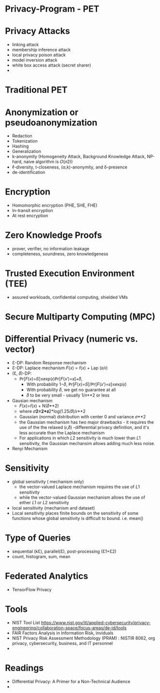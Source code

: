 # Privacy-Program - PET
# Privacy Attacks
  - linking attack
  - membership inference attack
  - local privacy poison attack 
  - model inversion attack 
  - white box access attack (secret sharer)
  - 
# Traditional PET 
# Anonymization or pseudoanonymization 
  - Redaction
  - Tokenization
  - Hashing
  - Generalization
  - k-anonymity (Homogeneity Attack, Background Knowledge Attack, NP-hard, naive algorithm is 𝑂(𝑛2))
  - ℓ-diversity, t-closeness, (α,k)-anonymity, and δ-presence
  - de-identification 
   
# Encryption 
  - Homomorphic encryption (PHE, SHE, FHE)
  - In-transit encryption
  - At rest encryption
  
# Zero Knowledge Proofs
  - prover, verifier, no information leakage
  - completeness, soundness, zero knowledgeness
  
# Trusted Execution  Environment (TEE) 
  - assured workloads, confidential computing, shielded VMs 
  
# Secure Multiparty Computing (MPC)

# Differential Privacy (numeric vs. vector)
  - Ɛ-DP:  Random Response mechanism 
  - Ɛ-DP:  Laplace mechanism 𝐹(𝑥) = 𝑓(𝑥) + Lap (𝑠/𝜖)
  - (Ɛ, 𝛿)-DP: 
    - 𝖯𝗋[𝐹(𝑥)=𝑆]≤𝑒xp(𝜖)𝖯𝗋[𝐹(𝑥′)=𝑠]+𝛿, 
      - With probability 1−𝛿, 𝖯𝗋[𝐹(𝑥)=𝑆]/𝖯𝗋[𝐹(𝑥′)=𝑠]≤𝑒xp(𝜖)
      - With probability 𝛿, we get no guarantee at all
      - 𝛿  to be very small - usually  1/𝑛**2  or less
  - Gausian mechanism  
     - 𝐹(𝑥)=𝑓(𝑥) + N(𝛿**2)
     - where 𝜎**2=2*𝑠**2*log(1.25/𝛿)/𝜖**2
     - Gaussian (normal) distribution with center 0 and variance  𝜎**2
     - the Gaussian mechanism has two major drawbacks - it requires the use of the the relaxed  (𝜖,𝛿) -differential privacy definition, and it's less accurate than the Laplace mechanism
     -  For applications in which  𝐿2  sensitivity is much lower than  𝐿1  sensitivity, the Gaussian mechansim allows adding much less noise.
  - Renyi Mechanism
# Sensitivity
  - global sensitivity ( mechanism only)
    - the vector-valued Laplace mechanism requires the use of 𝐿1 sensitivity
    - while the vector-valued Gaussian mechanism allows the use of either 𝐿1 or 𝐿2 sensitivity
  - local sensitivity (mechanism and dataset)
  - Local sensitivity places finite bounds on the sensitivity of some functions whose global sensitivity is difficult to bound. i.e. mean()
# Type of Queries
  - sequential (kƐ), parallel(Ɛ), post-processing (Ɛ1+Ɛ2)
  - count, histogram, sum, mean
# Federated Analytics
  - TensorFlow Privacy 

# Tools 
  - NIST Tool List https://www.nist.gov/itl/applied-cybersecurity/privacy-engineering/collaboration-space/focus-areas/de-id/tools
  - FAIR  Factors Analysis in Information Risk, inviduals 
  - NIST Privacy Risk Assessment Methodology (PRAM) : NISTIR 8062,  org privacy, cybersecurity, business, and IT personnel
  - 
# Readings
  - Differential Privacy: A Primer for a Non-Technical Audience
  - 
